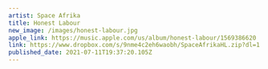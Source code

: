 ```yaml
---
artist: Space Afrika
title: Honest Labour
new_image: /images/honest-labour.jpg
apple_link: https://music.apple.com/us/album/honest-labour/1569386620
link: https://www.dropbox.com/s/9nme4c2eh6waobh/SpaceAfrikaHL.zip?dl=1
published_date: 2021-07-11T19:37:20.105Z
---
```

